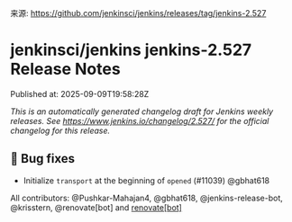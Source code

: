 来源: https://github.com/jenkinsci/jenkins/releases/tag/jenkins-2.527

# jenkinsci/jenkins jenkins-2.527 Release Notes

Published at: 2025-09-09T19:58:28Z

_This is an automatically generated changelog draft for Jenkins weekly releases.
See https://www.jenkins.io/changelog/2.527/ for the official changelog for this release._

## 🐛 Bug fixes

* Initialize `transport` at the beginning of `opened` (#11039) @gbhat618

All contributors: @Pushkar-Mahajan4, @gbhat618, @jenkins-release-bot, @krisstern, @renovate[bot] and [renovate[bot]](https://github.com/apps/renovate)

